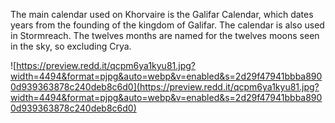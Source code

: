 The main calendar used on Khorvaire is the Galifar Calendar, which dates years from the founding of the kingdom of Galifar. The calendar is also used in Stormreach. The twelves months are named for the twelves moons seen in the sky, so excluding Crya.

![https://preview.redd.it/qcpm6ya1kyu81.jpg?width=4494&format=pjpg&auto=webp&v=enabled&s=2d29f47941bbba8900d939363878c240deb8c6d0](https://preview.redd.it/qcpm6ya1kyu81.jpg?width=4494&format=pjpg&auto=webp&v=enabled&s=2d29f47941bbba8900d939363878c240deb8c6d0)
